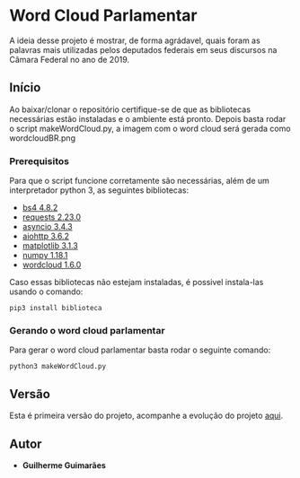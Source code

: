 # Word Cloud Parlamentar

A ideia desse projeto é mostrar, de forma agrádavel, quais foram as palavras mais utilizadas pelos deputados federais 
em seus discursos na Câmara Federal no ano de 2019. 

## Início

Ao baixar/clonar o repositório certifique-se de que as bibliotecas necessárias estão instaladas e o ambiente está
pronto. Depois basta rodar o script makeWordCloud.py, a imagem com o word cloud será gerada como  wordcloudBR.png

### Prerequisitos

Para que o script funcione corretamente são necessárias, além de um interpretador python 3, as seguintes bibliotecas:

* [bs4 4.8.2](https://www.crummy.com/software/BeautifulSoup/bs4/doc/)
* [requests 2.23.0](https://requests.readthedocs.io/en/master/)
* [asyncio 3.4.3](https://docs.python.org/3/library/asyncio.html)
* [aiohttp 3.6.2](https://docs.aiohttp.org/en/stable/)
* [matplotlib 3.1.3](https://matplotlib.org/)
* [numpy 1.18.1](https://numpy.org/)
* [wordcloud 1.6.0](http://amueller.github.io/word_cloud/index.html)

Caso essas bibliotecas não estejam instaladas, é possivel instala-las usando o comando:
```
pip3 install biblioteca
```

### Gerando o word cloud parlamentar 

Para gerar o word cloud parlamentar basta rodar o seguinte comando:
```
python3 makeWordCloud.py
```
## Versão

Esta é primeira versão do projeto, acompanhe a evolução do projeto [aqui](https://github.com/gui-lourenco/WordCloud/). 

## Autor

* **Guilherme Guimarães**

